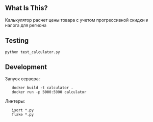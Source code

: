 What Is This?
-------------

Калькулятор расчет цены товара с учетом прогрессивной скидки и налога для региона

Testing
-------
```
python test_calculator.py
```

Development
-------
Запуск сервера:
```
   docker build -t calculator .
   docker run -p 5000:5000 calculator
```
Линтеры:
```
   isort *.py
   flake *.py
```
